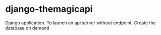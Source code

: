 # django-themagicapi
Django application. To launch an api server without endpoint. Create the database on demand
